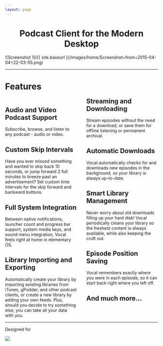 ```yaml
---
layout: page
---
```


<h1 class="center inline-styles-are-evil" style="text-align:center;">Podcast Client for the Modern Desktop</h1>

![Screenshot 1]({{ site.baseurl }}/images/home/Screenshot+from+2015-04-04+22-03-55.png)

<hr/>

<h1>Features</h1>

<div style="column-count:2;break-inside:avoid;column-gap:2rem;">
<div>
<h2>Audio and Video Podcast Support</h2>

Subscribe, browse, and listen to any podcast - audio or video.

<h2>Custom Skip Intervals</h2>

Have you ever missed something and wanted to skip back 10 seconds, or jump forward 2 full minutes to breeze past an advertisement? Set custom time intervals for the skip forward and backward buttons.

<h2>Full System Integration</h2>

Between native notifications, launcher count and progress bar support, system media keys, and sound menu integration, Vocal feels right at home in elementary OS.

<h2>Library Importing and Exporting</h2>

Automatically create your library by importing existing libraries from iTunes, gPodder, and other podcast clients, or create a new library by adding your own feeds. Plus, should you decide to try something else, you can take all your data with you.

</div>
<div>

<h2>Streaming and Downloading</h2>

Stream episodes without the need for a download, or save them for offline listening or permanent archival.

<h2>Automatic Downloads</h2>

Vocal automatically checks for and downloads new episodes in the background, so your library is always up-to-date.

<h2>Smart Library Management</h2>

Never worry about old downloads filling up your hard disk! Vocal periodically cleans your library so the freshest content is always available, while also keeping the cruft out.

<h2>Episode Position Saving</h2>

Vocal remembers exactly where you were in each episode, so it can start back right where you left off.

<h2>And much more...</h2>
</div>
</div>

---

Designed for

<img class="center" src="{{ site.baseurl }}/images/home/elementary OS.png" />